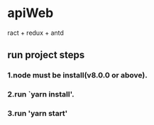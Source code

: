 # apiWeb
ract + redux + antd 

## run project steps

### 1.node must be install(v8.0.0 or  above).

### 2.run `yarn install'.

### 3.run 'yarn start'
